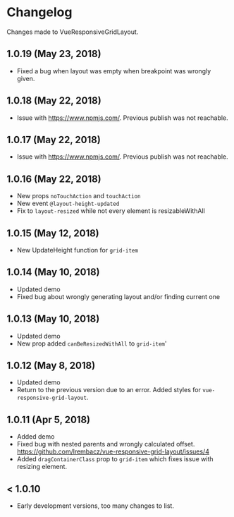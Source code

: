 # Changelog

Changes made to VueResponsiveGridLayout.

1.0.19 (May 23, 2018)
 ----
- Fixed a bug when layout was empty when breakpoint was wrongly given.

1.0.18 (May 22, 2018)
 ----
- Issue with https://www.npmjs.com/. Previous publish was not reachable.

1.0.17 (May 22, 2018)
 ----

- Issue with https://www.npmjs.com/. Previous publish was not reachable.

1.0.16 (May 22, 2018)
 ----
 
- New props `noTouchAction` and `touchAction`
- New event `@layout-height-updated`
- Fix to `layout-resized` while not every element is resizableWithAll

1.0.15 (May 12, 2018)
 ----
 
- New UpdateHeight function for `grid-item`

1.0.14 (May 10, 2018)
 ----
 
- Updated demo
- Fixed bug about wrongly generating layout and/or finding current one

1.0.13 (May 10, 2018)
 ----

- Updated demo
- New prop added `canBeResizedWithAll` to `grid-item`'


1.0.12 (May 8, 2018)
 ----

- Updated demo
- Return to the previous version due to an error. 
  Added styles for `vue-responsive-grid-layout`.


1.0.11 (Apr 5, 2018)
 ----

- Added demo
- Fixed bug with nested parents and wrongly calculated offset. 
https://github.com/lrembacz/vue-responsive-grid-layout/issues/4
- Added `dragContainerClass` prop to `grid-item` which fixes issue with resizing element.

< 1.0.10 
 ----

- Early development versions, too many changes to list.
